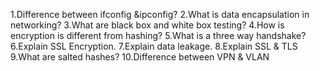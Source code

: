 1.Difference between ifconfig &ipconfig?
2.What is data encapsulation in networking?
3.What are black box and white box testing?
4.How is encryption is different from hashing?
5.What is a three way handshake?
6.Explain SSL Encryption.
7.Explain data leakage.
8.Explain SSL & TLS
9.What are salted hashes?
10.Difference between VPN & VLAN